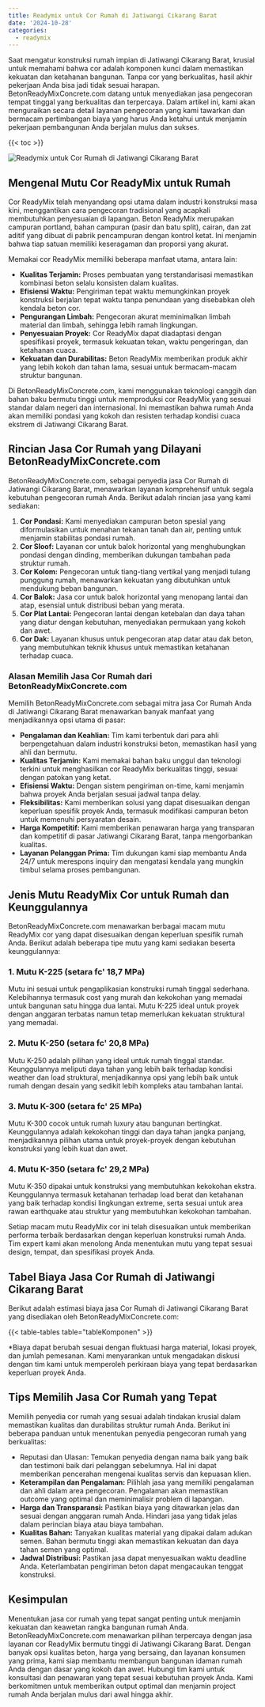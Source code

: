 ```yaml
---
title: Readymix untuk Cor Rumah di Jatiwangi Cikarang Barat
date: '2024-10-28'
categories:
  - readymix
---
```


Saat mengatur konstruksi rumah impian di Jatiwangi Cikarang Barat, krusial untuk memahami bahwa cor adalah komponen kunci dalam memastikan kekuatan dan ketahanan bangunan. Tanpa cor yang berkualitas, hasil akhir pekerjaan Anda bisa jadi tidak sesuai harapan. BetonReadyMixConcrete.com datang untuk menyediakan jasa pengecoran tempat tinggal yang berkualitas dan terpercaya. Dalam artikel ini, kami akan menguraikan secara detail layanan pengecoran yang kami tawarkan dan bermacam pertimbangan biaya yang harus Anda ketahui untuk menjamin pekerjaan pembangunan Anda berjalan mulus dan sukses.

{{< toc >}}

![Readymix untuk Cor Rumah di Jatiwangi Cikarang Barat](https://betoncor8.github.io/cor/harga-beton-readymix-concrete%20(32).png)

## Mengenal Mutu Cor ReadyMix untuk Rumah

Cor ReadyMix telah menyandang opsi utama dalam industri konstruksi masa kini, menggantikan cara pengecoran tradisional yang acapkali membutuhkan penyesuaian di lapangan. Beton ReadyMix merupakan campuran portland, bahan campuran (pasir dan batu split), cairan, dan zat aditif yang dibuat di pabrik pencampuran dengan kontrol ketat. Ini menjamin bahwa tiap satuan memiliki keseragaman dan proporsi yang akurat.

Memakai cor ReadyMix memiliki beberapa manfaat utama, antara lain:

- **Kualitas Terjamin:** Proses pembuatan yang terstandarisasi memastikan kombinasi beton selalu konsisten dalam kualitas.
- **Efisiensi Waktu:** Pengiriman tepat waktu memungkinkan proyek konstruksi berjalan tepat waktu tanpa penundaan yang disebabkan oleh kendala beton cor.
- **Pengurangan Limbah:** Pengecoran akurat meminimalkan limbah material dan limbah, sehingga lebih ramah lingkungan.
- **Penyesuaian Proyek:** Cor ReadyMix dapat diadaptasi dengan spesifikasi proyek, termasuk kekuatan tekan, waktu pengeringan, dan ketahanan cuaca.
- **Kekuatan dan Durabilitas:** Beton ReadyMix memberikan produk akhir yang lebih kokoh dan tahan lama, sesuai untuk bermacam-macam struktur bangunan.

Di BetonReadyMixConcrete.com, kami menggunakan teknologi canggih dan bahan baku bermutu tinggi untuk memproduksi cor ReadyMix yang sesuai standar dalam negeri dan internasional. Ini memastikan bahwa rumah Anda akan memiliki pondasi yang kokoh dan resisten terhadap kondisi cuaca ekstrem di Jatiwangi Cikarang Barat.

## Rincian Jasa Cor Rumah yang Dilayani BetonReadyMixConcrete.com

BetonReadyMixConcrete.com, sebagai penyedia jasa Cor Rumah di Jatiwangi Cikarang Barat, menawarkan layanan komprehensif untuk segala kebutuhan pengecoran rumah Anda. Berikut adalah rincian jasa yang kami sediakan:

1. **Cor Pondasi:** Kami menyediakan campuran beton spesial yang diformulasikan untuk menahan tekanan tanah dan air, penting untuk menjamin stabilitas pondasi rumah.
2. **Cor Sloof:** Layanan cor untuk balok horizontal yang menghubungkan pondasi dengan dinding, memberikan dukungan tambahan pada struktur rumah.
3. **Cor Kolom:** Pengecoran untuk tiang-tiang vertikal yang menjadi tulang punggung rumah, menawarkan kekuatan yang dibutuhkan untuk mendukung beban bangunan.
4. **Cor Balok:** Jasa cor untuk balok horizontal yang menopang lantai dan atap, esensial untuk distribusi beban yang merata.
5. **Cor Plat Lantai:** Pengecoran lantai dengan ketebalan dan daya tahan yang diatur dengan kebutuhan, menyediakan permukaan yang kokoh dan awet.
6. **Cor Dak:** Layanan khusus untuk pengecoran atap datar atau dak beton, yang membutuhkan teknik khusus untuk memastikan ketahanan terhadap cuaca.

### Alasan Memilih Jasa Cor Rumah dari BetonReadyMixConcrete.com

Memilih BetonReadyMixConcrete.com sebagai mitra jasa Cor Rumah Anda di Jatiwangi Cikarang Barat menawarkan banyak manfaat yang menjadikannya opsi utama di pasar:

- **Pengalaman dan Keahlian:** Tim kami terbentuk dari para ahli berpengetahuan dalam industri konstruksi beton, memastikan hasil yang ahli dan bermutu.
- **Kualitas Terjamin:** Kami memakai bahan baku unggul dan teknologi terkini untuk menghasilkan cor ReadyMix berkualitas tinggi, sesuai dengan patokan yang ketat.
- **Efisiensi Waktu:** Dengan sistem pengiriman on-time, kami menjamin bahwa proyek Anda berjalan sesuai jadwal tanpa delay.
- **Fleksibilitas:** Kami memberikan solusi yang dapat disesuaikan dengan keperluan spesifik proyek Anda, termasuk modifikasi campuran beton untuk memenuhi persyaratan desain.
- **Harga Kompetitif:** Kami memberikan penawaran harga yang transparan dan kompetitif di pasar Jatiwangi Cikarang Barat, tanpa mengorbankan kualitas.
- **Layanan Pelanggan Prima:** Tim dukungan kami siap membantu Anda 24/7 untuk merespons inquiry dan mengatasi kendala yang mungkin timbul selama proses pembangunan.

## Jenis Mutu ReadyMix Cor untuk Rumah dan Keunggulannya

BetonReadyMixConcrete.com menawarkan berbagai macam mutu ReadyMix cor yang dapat disesuaikan dengan keperluan spesifik rumah Anda. Berikut adalah beberapa tipe mutu yang kami sediakan beserta keunggulannya:

### 1\. Mutu K-225 (setara fc' 18,7 MPa)

Mutu ini sesuai untuk pengaplikasian konstruksi rumah tinggal sederhana. Kelebihannya termasuk cost yang murah dan kekokohan yang memadai untuk bangunan satu hingga dua lantai. Mutu K-225 ideal untuk proyek dengan anggaran terbatas namun tetap memerlukan kekuatan struktural yang memadai.

### 2\. Mutu K-250 (setara fc' 20,8 MPa)

Mutu K-250 adalah pilihan yang ideal untuk rumah tinggal standar. Keunggulannya meliputi daya tahan yang lebih baik terhadap kondisi weather dan load struktural, menjadikannya opsi yang lebih baik untuk rumah dengan desain yang sedikit lebih kompleks atau tambahan lantai.

### 3\. Mutu K-300 (setara fc' 25 MPa)

Mutu K-300 cocok untuk rumah luxury atau bangunan bertingkat. Keunggulannya adalah kekokohan tinggi dan daya tahan jangka panjang, menjadikannya pilihan utama untuk proyek-proyek dengan kebutuhan konstruksi yang lebih kuat dan awet.

### 4\. Mutu K-350 (setara fc' 29,2 MPa)

Mutu K-350 dipakai untuk konstruksi yang membutuhkan kekokohan ekstra. Keunggulannya termasuk ketahanan terhadap load berat dan ketahanan yang baik terhadap kondisi lingkungan extreme, serta sesuai untuk area rawan earthquake atau struktur yang membutuhkan kekokohan tambahan.

Setiap macam mutu ReadyMix cor ini telah disesuaikan untuk memberikan performa terbaik berdasarkan dengan keperluan konstruksi rumah Anda. Tim expert kami akan menolong Anda menentukan mutu yang tepat sesuai design, tempat, dan spesifikasi proyek Anda.

## Tabel Biaya Jasa Cor Rumah di Jatiwangi Cikarang Barat

Berikut adalah estimasi biaya jasa Cor Rumah di Jatiwangi Cikarang Barat yang disediakan oleh BetonReadyMixConcrete.com:

{{< table-tables table="tableKomponen" >}}

\*Biaya dapat berubah sesuai dengan fluktuasi harga material, lokasi proyek, dan jumlah pemesanan. Kami menyarankan untuk mengadakan diskusi dengan tim kami untuk memperoleh perkiraan biaya yang tepat berdasarkan keperluan proyek Anda.

## Tips Memilih Jasa Cor Rumah yang Tepat

Memilih penyedia cor rumah yang sesuai adalah tindakan krusial dalam memastikan kualitas dan durabilitas struktur rumah Anda. Berikut ini beberapa panduan untuk menentukan penyedia pengecoran rumah yang berkualitas:

- Reputasi dan Ulasan: Temukan penyedia dengan nama baik yang baik dan testimoni baik dari pelanggan sebelumnya. Hal ini dapat memberikan pencerahan mengenai kualitas servis dan kepuasan klien.
- **Keterampilan dan Pengalaman:** Pilihlah jasa yang memiliki pengalaman dan ahli dalam area pengecoran. Pengalaman akan memastikan outcome yang optimal dan meminimalisir problem di lapangan.
- **Harga dan Transparansi:** Pastikan biaya yang ditawarkan jelas dan sesuai dengan anggaran rumah Anda. Hindari jasa yang tidak jelas dalam perincian biaya atau biaya tambahan.
- **Kualitas Bahan:** Tanyakan kualitas material yang dipakai dalam adukan semen. Bahan bermutu tinggi akan memastikan kekuatan dan daya tahan semen yang optimal.
- **Jadwal Distribusi:** Pastikan jasa dapat menyesuaikan waktu deadline Anda. Keterlambatan pengiriman beton dapat mengacaukan tenggat konstruksi.

## Kesimpulan

Menentukan jasa cor rumah yang tepat sangat penting untuk menjamin kekuatan dan keawetan rangka bangunan rumah Anda. BetonReadyMixConcrete.com menawarkan pilihan terpercaya dengan jasa layanan cor ReadyMix bermutu tinggi di Jatiwangi Cikarang Barat. Dengan banyak opsi kualitas beton, harga yang bersaing, dan layanan konsumen yang prima, kami siap membantu membangun bangunan idaman rumah Anda dengan dasar yang kokoh dan awet. Hubungi tim kami untuk konsultasi dan penawaran yang tepat sesuai kebutuhan proyek Anda. Kami berkomitmen untuk memberikan output optimal dan menjamin project rumah Anda berjalan mulus dari awal hingga akhir.
